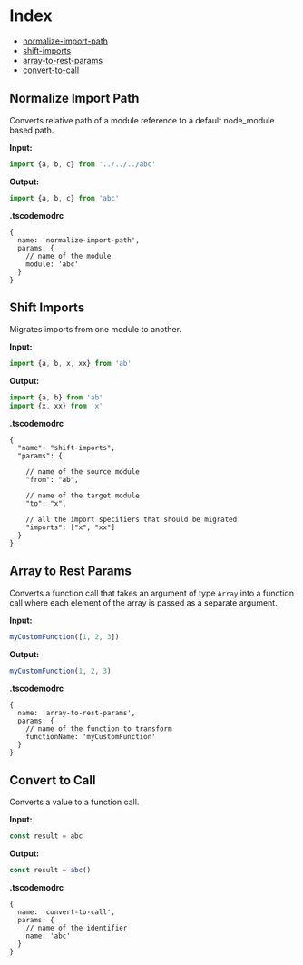 # Index

- [normalize-import-path](#normalize-import-path)
- [shift-imports](#shift-imports)
- [array-to-rest-params](#array-to-rest-params)
- [convert-to-call](#convert-to-call)

## Normalize Import Path

Converts relative path of a module reference to a default node_module based path.

**Input:**

```ts
import {a, b, c} from '../../../abc'
```

**Output:**

```ts
import {a, b, c} from 'abc'
```

**.tscodemodrc**

```json5
{
  name: 'normalize-import-path',
  params: {
    // name of the module
    module: 'abc'
  }
}
```

## Shift Imports

Migrates imports from one module to another.

**Input:**

```ts
import {a, b, x, xx} from 'ab'
```

**Output:**

```ts
import {a, b} from 'ab'
import {x, xx} from 'x'
```

**.tscodemodrc**

```json5
{
  "name": "shift-imports",
  "params": {

    // name of the source module
    "from": "ab",

    // name of the target module
    "to": "x",

    // all the import specifiers that should be migrated
    "imports": ["x", "xx"]
  }
}
```

## Array to Rest Params

Converts a function call that takes an argument of type `Array` into a function call where each element of the array is passed as a separate argument.

**Input:**

```ts
myCustomFunction([1, 2, 3])
```

**Output:**

```ts
myCustomFunction(1, 2, 3)
```

**.tscodemodrc**

```json5
{
  name: 'array-to-rest-params',
  params: {
    // name of the function to transform
    functionName: 'myCustomFunction'
  }
}
```

## Convert to Call

Converts a value to a function call.

**Input:**

```ts
const result = abc
```

**Output:**

```ts
const result = abc()
```

**.tscodemodrc**

```json5
{
  name: 'convert-to-call',
  params: {
    // name of the identifier
    name: 'abc'
  }
}
```
